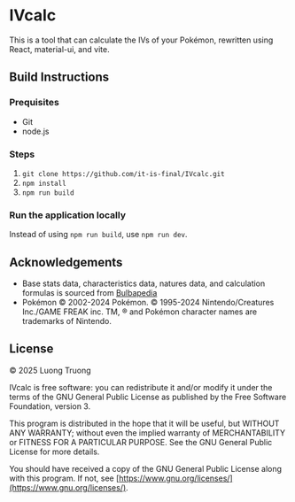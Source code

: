 # IVcalc

This is a tool that can calculate the IVs of your Pokémon, rewritten using React, material-ui, and vite.

## Build Instructions

### Prequisites

- Git
- node.js

### Steps

1. `git clone https://github.com/it-is-final/IVcalc.git`
2. `npm install`
3. `npm run build`

### Run the application locally

Instead of using `npm run build`, use `npm run dev`.

## Acknowledgements

- Base stats data, characteristics data, natures data, and calculation formulas is sourced from [Bulbapedia](https://bulbapedia.bulbagarden.net/)
- Pokémon © 2002-2024 Pokémon. © 1995-2024 Nintendo/Creatures Inc./GAME FREAK inc. TM, ® and Pokémon character names are trademarks of Nintendo.

## License

© 2025 Luong Truong

IVcalc is free software: you can redistribute it and/or modify it under the terms of the GNU General Public License as published by the Free Software Foundation, version 3.

This program is distributed in the hope that it will be useful, but WITHOUT ANY WARRANTY; without even the implied warranty of MERCHANTABILITY or FITNESS FOR A PARTICULAR PURPOSE. See the GNU General Public License for more details.

You should have received a copy of the GNU General Public License along with this program. If not, see [https://www.gnu.org/licenses/](https://www.gnu.org/licenses/).
